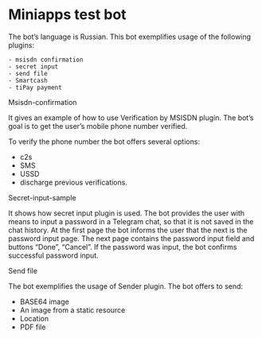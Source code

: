 # Miniapps test bot

The bot’s language is Russian. This bot exemplifies usage of the following plugins:

    - msisdn confirmation
    - secret input
    - send file
    - Smartcash
    - tiPay payment

Msisdn-confirmation

It gives an example of how to use Verification by MSISDN plugin. The bot’s goal is to get the user’s mobile phone number verified.

To verify the phone number the bot offers several options:

-    c2s
-    SMS
-    USSD
-    discharge previous verifications.

Secret-input-sample

It shows how secret input plugin is used.
The bot provides the user with means to input a password in a Telegram chat, so that it is not saved in the chat history.
At the first page the bot informs the user that the next is the password input page. The next page contains the password input field and buttons “Done”, “Cancel”. If the password was input, the bot confirms successful password input.

Send file

The bot exemplifies the usage of Sender plugin. The bot offers to send:
- BASE64 image
- An image from a static resource
- Location
- PDF file


